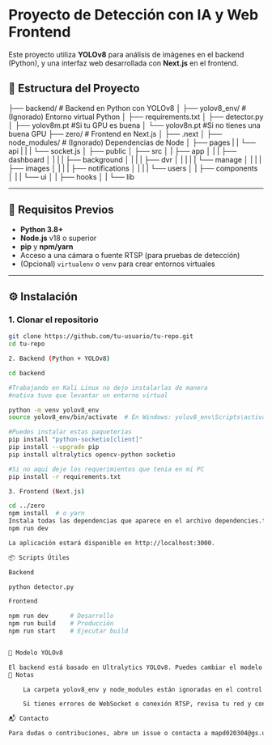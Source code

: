 # Proyecto de Detección con IA y Web Frontend

Este proyecto utiliza **YOLOv8** para análisis de imágenes en el backend (Python), y una interfaz web desarrollada con **Next.js** en el frontend.

## 📁 Estructura del Proyecto

├── backend/ # Backend en Python con YOLOv8
│ ├── yolov8_env/ # (Ignorado) Entorno virtual Python
│ ├── requirements.txt
│ ├── detector.py
│ ├── yolov8m.pt #Si tu GPU es buena
│ └── yolov8n.pt #Si no tienes una buena GPU
├── zero/ # Frontend en Next.js
│ ├── .next
│ ├── node_modules/ # (Ignorado) Dependencias de Node
│ ├── pages
| | └── api
| | | └── socket.js
│ ├── public
│ ├── src
│ | ├── app
│ | | ├── dashboard
│ | | | ├── background
│ | | | ├── dvr
│ | | | | └── manage
│ | | | ├── images
│ | | | ├── notifications
│ | | | └── users
│ | ├── components
│ | | └── ui
│ | ├── hooks
│ | └── lib

---

## 🚀 Requisitos Previos

- **Python 3.8+**
- **Node.js** v18 o superior
- **pip** y **npm/yarn**
- Acceso a una cámara o fuente RTSP (para pruebas de detección)
- (Opcional) `virtualenv` o `venv` para crear entornos virtuales

---

## ⚙️ Instalación

### 1. Clonar el repositorio

```bash
git clone https://github.com/tu-usuario/tu-repo.git
cd tu-repo

2. Backend (Python + YOLOv8)

cd backend

#Trabajando en Kali Linux no dejo instalarlas de manera 
#nativa tuve que levantar un entorno virtual

python -m venv yolov8_env
source yolov8_env/bin/activate  # En Windows: yolov8_env\Scripts\activate

#Puedes instalar estas paqueterias
pip install "python-socketio[client]"
pip install --upgrade pip                                
pip install ultralytics opencv-python socketio

#Si no aqui deje los requerimientos que tenia en mi PC
pip install -r requirements.txt

3. Frontend (Next.js)

cd ../zero
npm install  # o yarn
Instala todas las dependencias que aparece en el archivo dependencies.txt
npm run dev

La aplicación estará disponible en http://localhost:3000.

📦 Scripts Útiles

Backend

python detector.py

Frontend

npm run dev      # Desarrollo
npm run build    # Producción
npm run start    # Ejecutar build


🧠 Modelo YOLOv8

El backend está basado en Ultralytics YOLOv8. Puedes cambiar el modelo por otro (yolov8s.pt, yolov8m.pt, etc.) según tus necesidades y recursos.
📝 Notas

    La carpeta yolov8_env y node_modules están ignoradas en el control de versiones.

    Si tienes errores de WebSocket o conexión RTSP, revisa tu red y configuración del DVR o cámara.

📬 Contacto

Para dudas o contribuciones, abre un issue o contacta a mapd020304@gs.utm.mx.